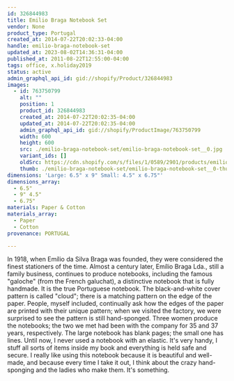 ```yaml
---
id: 326844983
title: Emilio Braga Notebook Set
vendor: None
product_type: Portugal
created_at: 2014-07-22T20:02:33-04:00
handle: emilio-braga-notebook-set
updated_at: 2023-08-02T14:36:31-04:00
published_at: 2011-08-22T12:55:00-04:00
tags: office, x.holiday2019
status: active
admin_graphql_api_id: gid://shopify/Product/326844983
images:
  - id: 763750799
    alt: ""
    position: 1
    product_id: 326844983
    created_at: 2014-07-22T20:02:35-04:00
    updated_at: 2014-07-22T20:02:35-04:00
    admin_graphql_api_id: gid://shopify/ProductImage/763750799
    width: 600
    height: 600
    src: ./emilio-braga-notebook-set/emilio-braga-notebook-set__0.jpg
    variant_ids: []
    oldSrc: https://cdn.shopify.com/s/files/1/0589/2901/products/emilio-braga-notebook-set.jpeg?v=1406073755
    thumb: ./emilio-braga-notebook-set/emilio-braga-notebook-set__0-thumb.jpg
dimensions: 'Large: 6.5" x 9" Small: 4.5" x 6.75"'
dimensions_array:
  - 6.5"
  - 9" 4.5"
  - 6.75"
materials: Paper & Cotton
materials_array:
  - Paper
  - Cotton
provenance: PORTUGAL

---
```


In 1918, when Emílio da Silva Braga was founded, they were considered the finest stationers of the time. Almost a century later, Emílio Braga Lda., still a family business, continues to produce notebooks, including the famous "galoche" (from the French galuchat), a distinctive notebook that is fully handmade. It is the true Portuguese notebook. The black-and-white cover pattern is called "cloud"; there is a matching pattern on the edge of the paper. People, myself included, continually ask how the edges of the paper are printed with their unique pattern; when we visited the factory, we were surprised to see the pattern is still hand-sponged. Three women produce the notebooks; the two we met had been with the company for 35 and 37 years, respectively. The large notebook has blank pages; the small one has lines. Until now, I never used a notebook with an elastic. It's very handy, I stuff all sorts of items inside my book and everything is held safe and secure. I really like using this notebook because it is beautiful and well-made, and because every time I take it out, I think about the crazy hand-sponging and the ladies who make them. It's something.